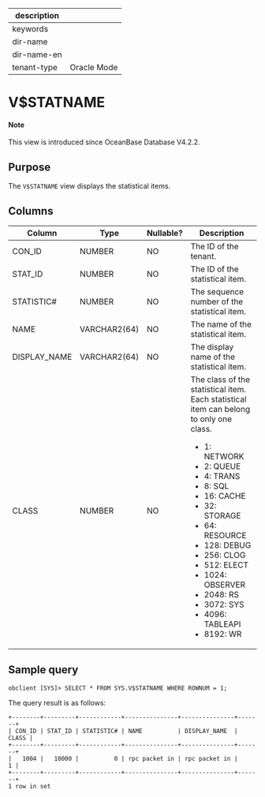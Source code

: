 | description ||
|---|---|
| keywords ||
| dir-name ||
| dir-name-en ||
| tenant-type | Oracle Mode |

# V$STATNAME

<main id="notice" type='explain'>
<h4>Note</h4>
<p>This view is introduced since OceanBase Database V4.2.2. </p>
</main>

## Purpose

The `V$STATNAME` view displays the statistical items.

## Columns

| **Column** | **Type** | **Nullable?** | **Description** |
|--------------|-------------|---------------------|----------------------------------------|
| CON_ID | NUMBER | NO | The ID of the tenant. |
| STAT_ID | NUMBER | NO | The ID of the statistical item. |
| STATISTIC# | NUMBER | NO | The sequence number of the statistical item. |
| NAME | VARCHAR2(64) | NO | The name of the statistical item. |
| DISPLAY_NAME | VARCHAR2(64) | NO | The display name of the statistical item. |
| CLASS | NUMBER | NO | The class of the statistical item. Each statistical item can belong to only one class.  <ul><li>1: NETWORK</li> <li>2: QUEUE</li> <li>4: TRANS</li> <li>8: SQL</li> <li>16: CACHE</li> <li>32: STORAGE</li> <li>64: RESOURCE</li> <li>128: DEBUG</li> <li>256: CLOG</li> <li>512: ELECT</li> <li>1024: OBSERVER</li> <li>2048: RS</li> <li>3072: SYS</li> <li>4096: TABLEAPI</li> <li>8192: WR</li></ul> |

## Sample query

```shell
obclient [SYS]> SELECT * FROM SYS.V$STATNAME WHERE ROWNUM = 1;
```

The query result is as follows:

```shell
+--------+---------+------------+---------------+---------------+-------+
| CON_ID | STAT_ID | STATISTIC# | NAME          | DISPLAY_NAME  | CLASS |
+--------+---------+------------+---------------+---------------+-------+
|   1004 |   10000 |          0 | rpc packet in | rpc packet in |     1 |
+--------+---------+------------+---------------+---------------+-------+
1 row in set
```
